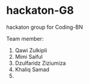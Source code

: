 # hackaton-G8
hackaton group for Coding-BN

Team member: 
1) Qawi Zulkipli
2) Mimi Saiful
3) Dzulfaridz Ziziumiza
4) Khaliq Samad
5) 
